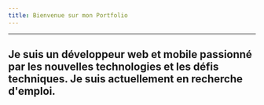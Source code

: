 ```yaml
---
title: Bienvenue sur mon Portfolio
---
```

---
Je suis un développeur web et mobile passionné par les nouvelles technologies et les défis techniques. Je suis actuellement en recherche d'emploi.
---
